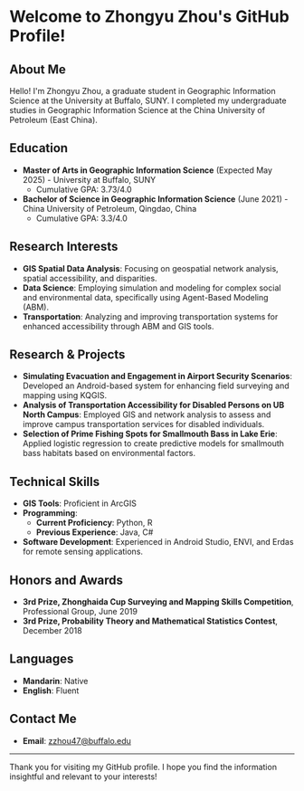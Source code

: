 # Welcome to Zhongyu Zhou's GitHub Profile!

## About Me
Hello! I'm Zhongyu Zhou, a graduate student in Geographic Information Science at the University at Buffalo, SUNY. I completed my undergraduate studies in Geographic Information Science at the China University of Petroleum (East China).

## Education
- **Master of Arts in Geographic Information Science** (Expected May 2025) - University at Buffalo, SUNY
  - Cumulative GPA: 3.73/4.0
- **Bachelor of Science in Geographic Information Science** (June 2021) - China University of Petroleum, Qingdao, China
  - Cumulative GPA: 3.3/4.0

## Research Interests
- **GIS Spatial Data Analysis**: Focusing on geospatial network analysis, spatial accessibility, and disparities.
- **Data Science**: Employing simulation and modeling for complex social and environmental data, specifically using Agent-Based Modeling (ABM).
- **Transportation**: Analyzing and improving transportation systems for enhanced accessibility through ABM and GIS tools.

## Research & Projects
- **Simulating Evacuation and Engagement in Airport Security Scenarios**: Developed an Android-based system for enhancing field surveying and mapping using KQGIS.
- **Analysis of Transportation Accessibility for Disabled Persons on UB North Campus**: Employed GIS and network analysis to assess and improve campus transportation services for disabled individuals.
- **Selection of Prime Fishing Spots for Smallmouth Bass in Lake Erie**: Applied logistic regression to create predictive models for smallmouth bass habitats based on environmental factors.

## Technical Skills
- **GIS Tools**: Proficient in ArcGIS
- **Programming**: 
  - **Current Proficiency**: Python, R
  - **Previous Experience**: Java, C#
- **Software Development**: Experienced in Android Studio, ENVI, and Erdas for remote sensing applications.


## Honors and Awards
- **3rd Prize, Zhonghaida Cup Surveying and Mapping Skills Competition**, Professional Group, June 2019
- **3rd Prize, Probability Theory and Mathematical Statistics Contest**, December 2018

## Languages
- **Mandarin**: Native
- **English**: Fluent

## Contact Me
- **Email**: [zzhou47@buffalo.edu](mailto:zzhou47@buffalo.edu)

---

Thank you for visiting my GitHub profile. I hope you find the information insightful and relevant to your interests!

